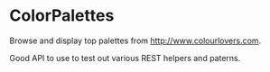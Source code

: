# ColorPalettes
Browse and display top palettes from http://www.colourlovers.com.

Good API to use to test out various REST helpers and paterns.
